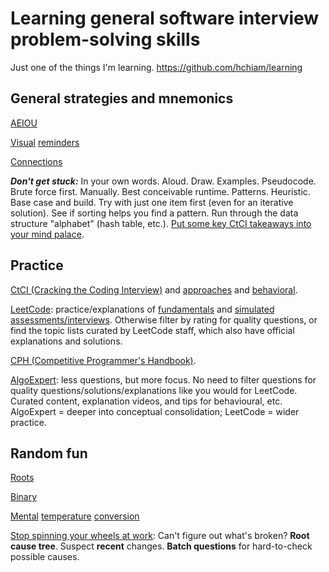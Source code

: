 # Learning general software interview problem-solving skills

Just one of the things I'm learning. https://github.com/hchiam/learning

## General strategies and mnemonics

[AEIOU](https://hchiam.blogspot.com/2019/03/programming-problem-solving-mnemonic.html)

[Visual](https://hchiam.blogspot.com/2017/02/10-programming-data-structures-and-algorithms-in-pictures.html) [reminders](https://hchiam.blogspot.com/2019/03/random-visual-mnemonics-for-programming.html)

[Connections](https://hchiam.blogspot.com/2016/11/learning-faster-and-memory-structures.html)

_**Don't get stuck:**_ In your own words. Aloud. Draw. Examples. Pseudocode. Brute force first. Manually. Best conceivable runtime. Patterns. Heuristic. Base case and build. Try with just one item first (even for an iterative solution). See if sorting helps you find a pattern. Run through the data structure "alphabet" (hash table, etc.). [Put some key CtCI takeaways into your mind palace](https://app.memrise.com/course/6044034/abridged-ctci-mp-71/).

## Practice

[CtCI (Cracking the Coding Interview)](https://www.crackingthecodinginterview.com) and [approaches](https://www.crackingthecodinginterview.com/uploads/6/5/2/8/6528028/cracking_the_coding_skills_-_v6.pdf) and [behavioral](https://www.crackingthecodinginterview.com/uploads/6/5/2/8/6528028/cracking_the_soft_skills_-_v6.pdf).

[LeetCode](https://leetcode.com): practice/explanations of [fundamentals](https://leetcode.com/explore/learn) and [simulated assessments/interviews](https://leetcode.com/assessment). Otherwise filter by rating for quality questions, or find the topic lists curated by LeetCode staff, which also have official explanations and solutions.

[CPH (Competitive Programmer's Handbook)](https://github.com/pllk/cphb).

[AlgoExpert](https://www.algoexpert.io): less questions, but more focus. No need to filter questions for quality questions/solutions/explanations like you would for LeetCode. Curated content, explanation videos, and tips for behavioural, etc. AlgoExpert = deeper into conceptual consolidation; LeetCode = wider practice.

## Random fun

[Roots](https://hchiam.blogspot.com/2017/10/mentally-finding-roots-and-squares-or.html)

[Binary](https://hchiam.blogspot.com/2015/09/how-to-quickly-convert-binary-to-decimal.html)

[Mental](https://hchiam.blogspot.com/2017/08/google-voice-mental-temperature-converter.html) [temperature](https://hchiam.blogspot.com/2016/09/how-to-convert-temperature-quickly-in.html) [conversion](https://hchiam.blogspot.com/2015/12/how-to-convert-temperature-f-c-quickly.html)

[Stop spinning your wheels at work](https://willmurphyscode.net/2016/04/06/learning-hack-recognize-and-interrupt-wheel-spinning): Can't figure out what's broken?
**Root cause tree**. Suspect **recent** changes. **Batch questions** for hard-to-check possible causes.

